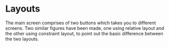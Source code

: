 # Layouts

The main screen comprises of two buttons which takes you to different screens. Two similar figures have been made, one using relative layout and the other using constraint layout, to point out the basic difference between the two layouts.